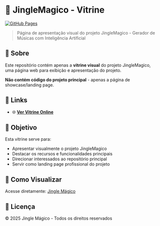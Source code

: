 # 🎵 JingleMagico - Vitrine

[![GitHub Pages](https://img.shields.io/badge/GitHub%20Pages-Live-brightgreen)](https://davidassef.github.io/JingleMagico-Vitrine/)

> Página de apresentação visual do projeto JingleMagico - Gerador de Músicas com Inteligência Artificial

## 📖 Sobre

Este repositório contém apenas a **vitrine visual** do projeto JingleMagico, uma página web para exibição e apresentação do projeto.

**Não contém código do projeto principal** - apenas a página de showcase/landing page.

## 🔗 Links

- 🌐 **[Ver Vitrine Online](https://www.jinglemagico.com.br/)**

## 🎯 Objetivo

Esta vitrine serve para:
- Apresentar visualmente o projeto JingleMagico
- Destacar os recursos e funcionalidades principais
- Direcionar interessados ao repositório principal
- Servir como landing page profissional do projeto

## 🚀 Como Visualizar

Acesse diretamente: [Jingle Mágico](https:/www.jinglemagico.com.br/)

## 📄 Licença

© 2025 Jingle Mágico - Todos os direitos reservados
